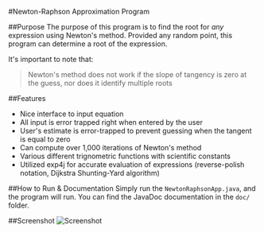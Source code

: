 #Newton-Raphson Approximation Program

##Purpose
The purpose of this program is to find the root for _any_ expression using Newton's method. Provided any random point, this program can determine a root of the expression.

It's important to note that: 
> Newton's method does not work if the slope of tangency is zero at the guess, nor does it identify multiple roots

##Features
* Nice interface to input equation
* All input is error trapped right when entered by the user
* User's estimate is error-trapped to prevent guessing when the tangent is equal to zero
* Can compute over 1,000 iterations of Newton's method
* Various different trignometric functions with scientific constants
* Utilized exp4j for accurate evaluation of expressions (reverse-polish notation, Dijkstra Shunting-Yard algorithm)

##How to Run & Documentation
Simply run the `NewtonRaphsonApp.java`, and the program will run. You can find the JavaDoc documentation in the `doc/` folder.

##Screenshot
![Screenshot](http://horatiulazu.ca/software/images/NewtonRaphson.png "Screenshot")




